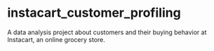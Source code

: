 # instacart_customer_profiling
A data analysis project about customers and their buying behavior at Instacart, an online grocery store.
